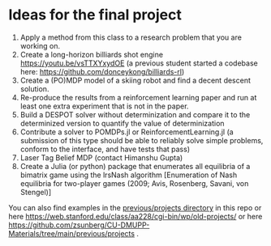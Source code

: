 # Ideas for the final project

1. Apply a method from this class to a research problem that you are working on.
2. Create a long-horizon billiards shot engine https://youtu.be/vsTTXYxydOE (a previous student started a codebase here: https://github.com/donceykong/billiards-rl)
3. Create a (PO)MDP model of a skiing robot and find a decent descent solution.
4. Re-produce the results from a reinforcement learning paper and run at least one extra experiment that is not in the paper.
5. Build a DESPOT solver without determinization and compare it to the determinized version to quantify the value of determinization
6. Contribute a solver to POMDPs.jl or ReinforcementLearning.jl (a submission of this type should be able to reliably solve simple problems, conform to the interface, and have tests that pass)
7. Laser Tag Belief MDP (contact Himanshu Gupta)
8. Create a Julia (or python) package that enumerates all equilibria of a bimatrix game using the lrsNash algorithm [Enumeration of Nash equilibria for two-player games (2009; Avis, Rosenberg, Savani, von Stengel)]

You can also find examples in the [previous/projects directory](https://github.com/zsunberg/CU-DMU-Materials/tree/master/previous/projects) in this repo or here https://web.stanford.edu/class/aa228/cgi-bin/wp/old-projects/ or here https://github.com/zsunberg/CU-DMUPP-Materials/tree/main/previous/projects .
